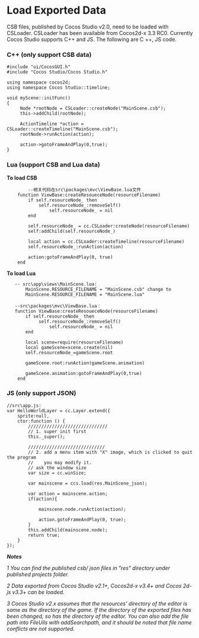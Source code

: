 # Load Exported Data #

 CSB files, published by Cocos Studio v2.0, need to be loaded with CSLoader. CSLoader has been available from Cocos2d-x 3.3 RC0. Currently Cocos Studio supports C++ and JS. The following are C ++, JS code.
 
### C++ (only support CSB data)

	#include "ui/CocosGUI.h"
	#include "Cocos Studio/Cocos Studio.h"

	using namespace cocos2d;
	using namespace Cocos Studio::timeline;
	
	void myScene::initFunc() 
	{ 
		 Node *rootNode = CSLoader::createNode("MainScene.csb");
		 this->addChild(rootNode);
		 
		 ActionTimeline *action = CSLoader::createTimeline("MainScene.csb"); 
		 rootNode->runAction(action); 
		 
		 action->gotoFrameAndPlay(0,true);
	} 


### Lua (support CSB and Lua data)

**To load CSB** 
     
			--相关代码在src\packages\mvc\ViewBase.lua文件
		function ViewBase:createResoueceNode(resourceFilename)
			if self.resourceNode_ then
				self.resourceNode_:removeSelf()
					self.resourceNode_ = nil
			end

			self.resourceNode_ = cc.CSLoader:createNode(resourceFilename)
			self:addChild(self.resourceNode_)
			
			local action = cc.CSLoader:createTimeline(resourceFilename)
			self.resourceNode_:runAction(action)
			
			action:gotoFrameAndPlay(0, true)
		end

**To load Lua** 

	   -- src\app\views\MainScene.lua: 
		   MainScene.RESOURCE_FILENAME = "MainScene.csb" change to  
	   	   MainScene.RESOURCE_FILENAME = "MainScene.lua"
	
	   --src\packages\mvc\ViewBase.lua：	
	   function ViewBase:createResoueceNode(resourceFilename)
	       if self.resourceNode_ then
				self.resourceNode_:removeSelf()
					self.resourceNode_ = nil
		   end

	       local scene=require(resourceFilename)
		   local gameScene=scene.create(nil)
		   self.resourceNode_=gameScene.root
	
	       gameScene.root:runAction(gameScene.animation)
	
	       gameScene.animation:gotoFrameAndPlay(0,true)
	    end    

### JS (only support JSON)
   
	//src\app.js:
	var HelloWorldLayer = cc.Layer.extend({
		sprite:null,
		ctor:function () {
		    //////////////////////////////
		    // 1. super init first
		    this._super();
		
		    /////////////////////////////
		    // 2. add a menu item with "X" image, which is clicked to quit the program
		    //    you may modify it.
		    // ask the window size
		    var size = cc.winSize;

		    var mainscene = ccs.load(res.MainScene_json);

		    var action = mainscene.action;
			if(action){

			    mainscene.node.runAction(action);

			    action.gotoFrameAndPlay(0, true);
			}
            this.addChild(mainscene.node);
		    return true;
		}
	});

***Notes*** 

*1 You can find the published csb/ json files in "res" directory under published projects folder.* 

*2 Data exported from Cocos Studio v2.1+, Cocos2d-x v3.4+ and Cocos 2d-js v3.3+ can be loaded.*

*3 Cocos Studio v2.x assumes that the resources’ directory of the editor is same as the directory of the game. If the directory of the exported files has been changed, so has the directory of the editor. You can also add the file path into FileUils with addSearchpath, and it should be noted that file name conflicts are not supported.* 
